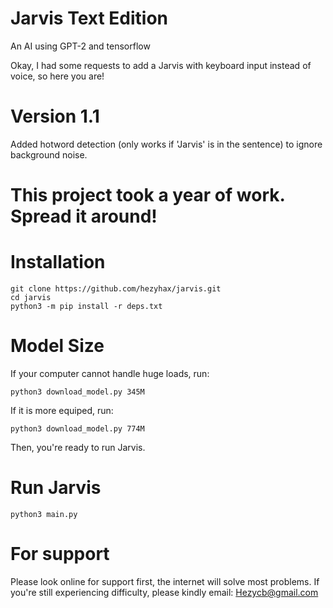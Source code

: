 # Jarvis Text Edition
An AI using GPT-2 and tensorflow

Okay, I had some requests to add a Jarvis with keyboard input instead of voice, so here you are!

# Version 1.1 

Added hotword detection (only works if 'Jarvis' is in the sentence) to ignore background noise.

# This project took a year of work. Spread it around!
# Installation
```
git clone https://github.com/hezyhax/jarvis.git
cd jarvis
python3 -m pip install -r deps.txt
```
# Model Size
If your computer cannot handle huge loads, run:
```
python3 download_model.py 345M
```
If it is more equiped, run:
```
python3 download_model.py 774M
```
Then, you're ready to run Jarvis. 
# Run Jarvis
```
python3 main.py
```
# For support
Please look online for support first, the internet will solve most problems.
If you're still experiencing difficulty, please kindly email:
Hezycb@gmail.com
